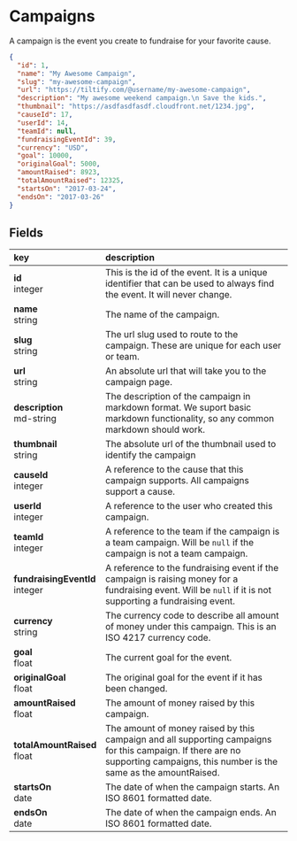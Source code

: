 # Campaigns

A campaign is the event you create to fundraise for your favorite cause.

```json
{
  "id": 1,
  "name": "My Awesome Campaign",
  "slug": "my-awesome-campaign",
  "url": "https://tiltify.com/@username/my-awesome-campaign",
  "description": "My awesome weekend campaign.\n Save the kids.",
  "thumbnail": "https://asdfasdfasdf.cloudfront.net/1234.jpg",
  "causeId": 17,
  "userId": 14,
  "teamId": null,
  "fundraisingEventId": 39,
  "currency": "USD",
  "goal": 10000,
  "originalGoal": 5000,
  "amountRaised": 8923,
  "totalAmountRaised": 12325,
  "startsOn": "2017-03-24",
  "endsOn": "2017-03-26"
}
```

## Fields

|key|description|
|:---|:---|
|**id**<br>integer| This is the id of the event. It is a unique identifier that can be used to always find the event. It will never change.
|**name**<br>string| The name of the campaign.
|**slug**<br>string| The url slug used to route to the campaign. These are unique for each user or team.
|**url**<br>string| An absolute url that will take you to the campaign page.
|**description**<br>md-string| The description of the campaign in markdown format. We suport basic markdown functionality, so any common markdown should work.
|**thumbnail**<br>string| The absolute url of the thumbnail used to identify the campaign
|**causeId**<br>integer| A reference to the cause that this campaign supports. All campaigns support a cause.
|**userId**<br>integer| A reference to the user who created this campaign.
|**teamId**<br>integer| A reference to the team if the campaign is a team campaign. Will be `null` if the campaign is not a team campaign.
|**fundraisingEventId**<br>integer| A reference to the fundraising event if the campaign is raising money for a fundraising event. Will be `null` if it is not supporting a fundraising event.
|**currency**<br>string| The currency code to describe all amount of money under this campaign. This is an ISO 4217 currency code.
|**goal**<br>float| The current goal for the event.
|**originalGoal**<br>float| The original goal for the event if it has been changed.
|**amountRaised**<br>float| The amount of money raised by this campaign.
|**totalAmountRaised**<br>float| The amount of money raised by this campaign and all supporting campaigns for this campaign. If there are no supporting campaigns, this number is the same as the amountRaised.
|**startsOn**<br>date| The date of when the campaign starts. An ISO 8601 formatted date.
|**endsOn**<br>date| The date of when the campaign ends. An ISO 8601 formatted date.
